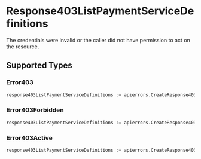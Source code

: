 # Response403ListPaymentServiceDefinitions

The credentials were invalid or the caller did not have permission to act on the resource.


## Supported Types

### Error403

```go
response403ListPaymentServiceDefinitions := apierrors.CreateResponse403ListPaymentServiceDefinitionsError403(components.Error403{/* values here */})
```

### Error403Forbidden

```go
response403ListPaymentServiceDefinitions := apierrors.CreateResponse403ListPaymentServiceDefinitionsError403Forbidden(components.Error403Forbidden{/* values here */})
```

### Error403Active

```go
response403ListPaymentServiceDefinitions := apierrors.CreateResponse403ListPaymentServiceDefinitionsError403Active(components.Error403Active{/* values here */})
```

